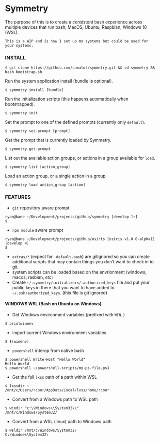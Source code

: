 # Symmetry

The purpose of this is to create a consistent bash experience across multiple devices that run bash; MacOS, Ubuntu, Raspbian, Windows 10 (WSL).

`This is a WIP and is how I set up my systems but could be used for your systems.`

### INSTALL

```
$ git clone https://github.com/camalot/symmetry.git && cd symmetry && bash bootstrap.sh
```

Run the system application install (bundle is optional).
```
$ symmetry install [bundle]
```

Run the initialization scripts (this happens automatically when bootstrapped).
```
$ symmetry init
```

Set the prompt to one of the defined prompts (currently only `default`).
```
$ symmetry set-prompt [prompt]
```

Get the prompt that is currently loaded by Symmetry.
```
$ symmetry get-prompt
```

List out the available action groups, or actions in a group available for `load`.
```
$ symmetry list [action_group]
```

Load an action group, or a single action in a group
```
$ symmetry load action_group [action]
```

### FEATURES

- `git` repository aware prompt
```
ryan@bane ~/Development/projects/github/symmetry [develop 1↑]
$
```
- `npm module` aware prompt
```
ryan@bane ~/Development/projects/github/osiris [osiris v1.0.0-alpha1] [develop ≡]
$
```
- `extras/*` (expect for `.default.bash`) are gitignored so you can create additional scripts that may contain things you don't want to check in to git.
- system scripts can be loaded based on the envrionment (windows, macos, rasbian, etc)
- Create `~/.symmetry/initializers/.authorized_keys` file and put your public keys in there that you want to have added to `~/.ssh/authorized_keys`. (this file is git ignored)

#### WINDOWS WSL (Bash on Ubuntu on Windows)

- Get Windows environment variables (prefixed with `WIN_`)
```
$ printwinenv
```
- Import current Windows environment variables
```
$ $(winenv)
```

- `powershell` interop from native bash
```
$ powershell Write-Host "Hello World"
Hello World
$ powershell ~/powershell-scripts/my-ps-file.ps1
```
- Get the full `lxss` path of a path within WSL
```
$ lxssdir ~
/mnt/c/Users/rconr/AppData/Local/lxss/home/rconr
```
- Convert from a Windows path to WSL path
```
$ windir "c:\\Windows\\System32\\"
/mnt/c/Windows/System32/
```
- Convert from a WSL (linux) path to Windows path
```
$ wsldir /mnt/c/Windows/System32/
C:\Windows\System32\
```
